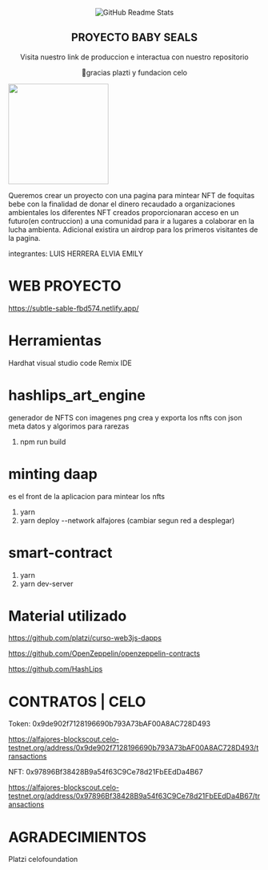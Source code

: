 
<p align="center">
 <img width="auto" src="https://subtle-sable-fbd574.netlify.app/images/logo.png" align="center" alt="GitHub Readme Stats" />
 <h2 align="center">PROYECTO BABY SEALS </h2>
 <p align="center">Visita nuestro link de produccion e interactua con nuestro repositorio</p>
  <p align="center">
💚gracias plazti y fundacion celo</p>
</p>
<p>

<img src="https://subtle-sable-fbd574.netlify.app/images/items/index.gif" width="200" />
</a>

Queremos crear un proyecto con una pagina para mintear NFT de foquitas bebe con la finalidad de donar el dinero recaudado a organizaciones ambientales los diferentes NFT creados proporcionaran acceso en un futuro(en contruccion) a una comunidad para ir a lugares a colaborar en la lucha ambienta.
Adicional existira un airdrop para los primeros visitantes de la pagina.

integrantes:
LUIS HERRERA
ELVIA
EMILY

</p>

# WEB PROYECTO

https://subtle-sable-fbd574.netlify.app/

# Herramientas

Hardhat
visual studio code
Remix IDE

# hashlips_art_engine

generador de NFTS con imagenes png crea y exporta los nfts con json meta datos y algorimos para rarezas 

1. npm run build

# minting daap

es el front de la aplicacion para mintear los nfts

1. yarn
2. yarn deploy --network alfajores (cambiar segun red a desplegar)

# smart-contract

1. yarn
2. yarn dev-server

# Material utilizado


https://github.com/platzi/curso-web3js-dapps

https://github.com/OpenZeppelin/openzeppelin-contracts

https://github.com/HashLips


# CONTRATOS | CELO

Token:  0x9de902f7128196690b793A73bAF00A8AC728D493

https://alfajores-blockscout.celo-testnet.org/address/0x9de902f7128196690b793A73bAF00A8AC728D493/transactions


NFT:   0x97896Bf38428B9a54f63C9Ce78d21FbEEdDa4B67

https://alfajores-blockscout.celo-testnet.org/address/0x97896Bf38428B9a54f63C9Ce78d21FbEEdDa4B67/transactions


# AGRADECIMIENTOS

Platzi
celofoundation



